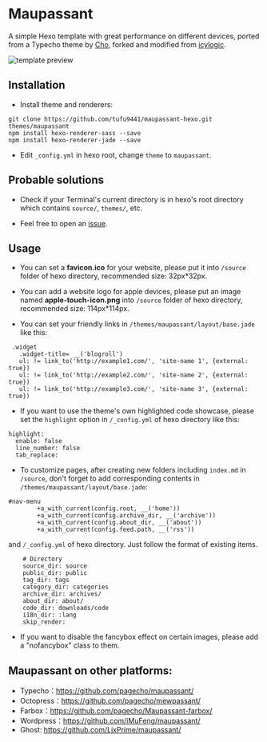 Maupassant
==========

A simple Hexo template with great performance on different devices, ported from a Typecho theme by [Cho](https://github.com/pagecho), forked and modified from [icylogic](https://github.com/icylogic/maupassant-hexo/).

![template preview](https://ddydeg.by3302.livefilestore.com/y2p1ZgHER4eIFaEHhwaf96MvZH4_iLufEIDj7o8acDgI1GXFDtPI-eRAgvokFoR9irbz738gMmWc_N7yexG6uhB1Dcmelb0cXg8HexpiAdZ5HQ/m.png "Maupassant template preview")

## Installation

- Install theme and renderers:

```
git clone https://github.com/tufu9441/maupassant-hexo.git themes/maupassant
npm install hexo-renderer-sass --save
npm install hexo-renderer-jade --save
```

- Edit `_config.yml` in hexo root, change `theme` to `maupassant`.

## Probable solutions


- Check if your Terminal's current directory is in hexo's root directory which contains `source/`, `themes/`, etc.

- Feel free to open an [issue](https://github.com/tufu9441/maupassant-hexo/issues/new).
 

## Usage

- You can set a **favicon.ico** for your website, please put it into  `/source` folder of hexo directory, recommended size: 32px*32px.

- You can add a website logo for apple devices, please put an image named **apple-touch-icon.png** into `/source` folder of hexo directory, recommended size: 114px*114px.

- You can set your friendly links in `/themes/maupassant/layout/base.jade` like this:

```
 .widget
   .widget-title= __('blogroll')
   ul: != link_to('http://example1.com/', 'site-name 1', {external: true})
   ul: != link_to('http://example2.com/', 'site-name 2', {external: true})
   ul: != link_to('http://example3.com/', 'site-name 3', {external: true})
```

- If you want to use the theme's own highlighted code showcase, please set the `highlight` option in `/_config.yml` of hexo directory like this:

```
highlight:
  enable: false
  line_number: false
  tab_replace:
```

- To customize pages, after creating new folders including `index.md` in `/source`, don't forget to add corresponding contents in `/themes/maupassant/layout/base.jade`:

```
#nav-menu
        +a_with_current(config.root, __('home'))
        +a_with_current(config.archive_dir, __('archive')) 
        +a_with_current(config.about_dir, __('about'))
        +a_with_current(config.feed.path, __('rss'))
```

and `/_config.yml` of hexo directory. Just follow the format of existing items.

```
    # Directory
    source_dir: source
    public_dir: public
    tag_dir: tags
    category_dir: categories
    archive_dir: archives/
    about_dir: about/
    code_dir: downloads/code
    i18n_dir: :lang
    skip_render:
```
- If you want to disable the fancybox effect on certain images, please add a "nofancybox" class to them.

## Maupassant on other platforms:

+ Typecho：https://github.com/pagecho/maupassant/
+ Octopress：https://github.com/pagecho/mewpassant/
+ Farbox：https://github.com/pagecho/Maupassant-farbox/
+ Wordpress：https://github.com/iMuFeng/maupassant/
+ Ghost: https://github.com/LjxPrime/maupassant/
